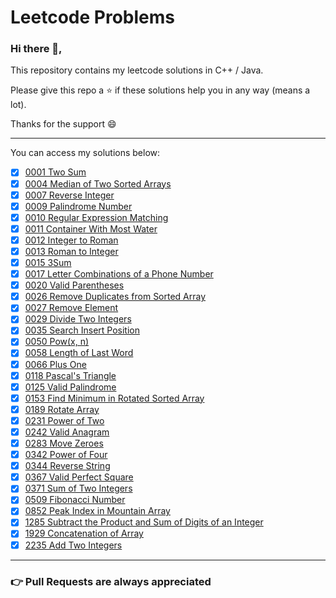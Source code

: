 <h1> Leetcode Problems </h1>

### Hi there 👋,
<p> This repository contains my leetcode solutions in C++ / Java. </p>
<p> Please give this repo a ⭐ if these solutions help you in any way (means a lot). </p>
<p> Thanks for the support 😄 </p>

---

You can access my solutions below:

- [x] [0001 Two Sum](https://github.com/HimeshKohad/LeetCode-Problems/tree/main/1.%20Two%20Sum)
- [x] [0004 Median of Two Sorted Arrays](https://github.com/HimeshKohad/LeetCode-Problems/tree/main/4.%20Median%20of%20Two%20Sorted%20Arrays)
- [x] [0007 Reverse Integer](https://github.com/HimeshKohad/LeetCode-Problems/tree/main/7.%20Reverse%20Integer)
- [x] [0009 Palindrome Number](https://github.com/HimeshKohad/LeetCode-Problems/tree/main/9.%20Palindrome%20Number)
- [x] [0010 Regular Expression Matching](https://github.com/HimeshKohad/LeetCode-Problems/tree/main/10.%20Regular%20Expression%20Matching)
- [x] [0011 Container With Most Water](https://github.com/HimeshKohad/LeetCode-Problems/tree/main/11.%20Container%20With%20Most%20Water)
- [x] [0012 Integer to Roman](https://github.com/HimeshKohad/LeetCode-Problems/tree/main/12.%20Integer%20to%20Roman)
- [x] [0013 Roman to Integer](https://github.com/HimeshKohad/LeetCode-Problems/tree/main/13.%20Roman%20to%20Integer)
- [x] [0015 3Sum](https://github.com/HimeshKohad/LeetCode-Problems/tree/main/15.%203Sum)
- [x] [0017 Letter Combinations of a Phone Number](https://github.com/HimeshKohad/LeetCode-Problems/tree/main/17.%20Letter%20Combinations%20of%20a%20Phone%20Number)
- [x] [0020 Valid Parentheses](https://github.com/HimeshKohad/LeetCode-Problems/tree/main/20.%20Valid%20Parentheses)
- [x] [0026 Remove Duplicates from Sorted Array](https://github.com/HimeshKohad/LeetCode-Problems/tree/main/26.%20Remove%20Duplicates%20from%20Sorted%20Array)
- [x] [0027 Remove Element](https://github.com/HimeshKohad/LeetCode-Problems/tree/main/27.%20Remove%20Element)
- [x] [0029 Divide Two Integers](https://github.com/HimeshKohad/LeetCode-Problems/tree/main/29.%20Divide%20Two%20Integers)
- [x] [0035 Search Insert Position](https://github.com/HimeshKohad/LeetCode-Problems/tree/main/35.%20Search%20Insert%20Position)
- [x] [0050 Pow(x, n)](https://github.com/HimeshKohad/LeetCode-Problems/tree/main/50.%20Pow(x%2C%20n))
- [x] [0058 Length of Last Word](https://github.com/HimeshKohad/LeetCode-Problems/tree/main/58.%20Length%20of%20Last%20Word)
- [x] [0066 Plus One](https://github.com/HimeshKohad/LeetCode-Problems/tree/main/66.%20Plus%20One)
- [x] [0118 Pascal's Triangle](https://github.com/HimeshKohad/LeetCode-Problems/tree/main/118.%20Pascal's%20Triangle)
- [x] [0125 Valid Palindrome](https://github.com/HimeshKohad/LeetCode-Problems/tree/main/125.%20Valid%20Palindrome)
- [x] [0153 Find Minimum in Rotated Sorted Array](https://github.com/HimeshKohad/LeetCode-Problems/tree/main/153.%20Find%20Minimum%20in%20Rotated%20Sorted%20Array)
- [x] [0189 Rotate Array](https://github.com/HimeshKohad/LeetCode-Problems/tree/main/189.%20Rotate%20Array)
- [x] [0231 Power of Two](https://github.com/HimeshKohad/LeetCode-Problems/tree/main/231.%20Power%20of%20Two)
- [x] [0242 Valid Anagram](https://github.com/HimeshKohad/LeetCode-Problems/tree/main/242.%20Valid%20Anagram)
- [x] [0283 Move Zeroes](https://github.com/HimeshKohad/LeetCode-Problems/tree/main/283.%20Move%20Zeroes)
- [x] [0342 Power of Four](https://github.com/HimeshKohad/LeetCode-Problems/tree/main/342.%20Power%20of%20Four)
- [x] [0344 Reverse String](https://github.com/HimeshKohad/LeetCode-Problems/tree/main/344.%20Reverse%20String)
- [x] [0367 Valid Perfect Square](https://github.com/HimeshKohad/LeetCode-Problems/tree/main/367.%20Valid%20Perfect%20Square)
- [x] [0371 Sum of Two Integers](https://github.com/HimeshKohad/LeetCode-Problems/tree/main/371.%20Sum%20of%20Two%20Integers)
- [x] [0509 Fibonacci Number](https://github.com/HimeshKohad/LeetCode-Problems/tree/main/509.%20Fibonacci%20Number)
- [x] [0852 Peak Index in Mountain Array](https://github.com/HimeshKohad/LeetCode-Problems/tree/main/852.%20Peak%20Index%20in%20Mountain%20Array)
- [x] [1285 Subtract the Product and Sum of Digits of an Integer](https://github.com/HimeshKohad/LeetCode-Problems/tree/main/1281.%20Subtract%20the%20Product%20and%20Sum%20of%20Digits%20of%20an%20Integer)
- [x] [1929 Concatenation of Array](https://github.com/HimeshKohad/LeetCode-Problems/tree/main/1929.%20Concatenation%20of%20Array)
- [x] [2235 Add Two Integers](https://github.com/HimeshKohad/LeetCode-Problems/tree/main/2235.%20Add%20Two%20Integers)

---

###  👉 Pull Requests are always appreciated
